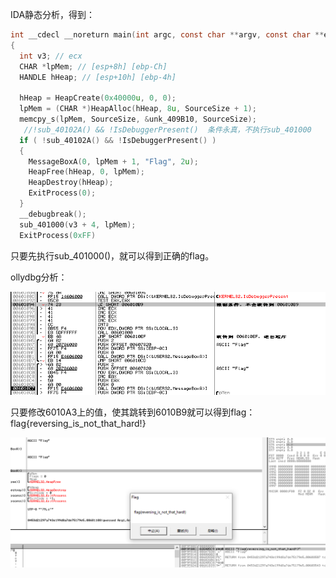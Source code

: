 IDA静态分析，得到：

```c
int __cdecl __noreturn main(int argc, const char **argv, const char **envp)
{
  int v3; // ecx
  CHAR *lpMem; // [esp+8h] [ebp-Ch]
  HANDLE hHeap; // [esp+10h] [ebp-4h]

  hHeap = HeapCreate(0x40000u, 0, 0);
  lpMem = (CHAR *)HeapAlloc(hHeap, 8u, SourceSize + 1);
  memcpy_s(lpMem, SourceSize, &unk_409B10, SourceSize);
   //!sub_40102A() && !IsDebuggerPresent()  条件永真，不执行sub_401000
  if ( !sub_40102A() && !IsDebuggerPresent() )
  {
    MessageBoxA(0, lpMem + 1, "Flag", 2u);
    HeapFree(hHeap, 0, lpMem);
    HeapDestroy(hHeap);
    ExitProcess(0);
  }
  __debugbreak();
  sub_401000(v3 + 4, lpMem);
  ExitProcess(0xFF)
```

只要先执行sub_401000()，就可以得到正确的flag。

ollydbg分析：

![image-20210827215702577](images\image-20210827215702577.png)

只要修改6010A3上的值，使其跳转到6010B9就可以得到flag：flag{reversing_is_not_that_hard!}

![image-20210827215956440](images\image-20210827215956440.png)



